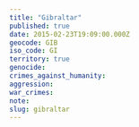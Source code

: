```yaml
---
title: "Gibraltar"
published: true
date: 2015-02-23T19:09:00.000Z
geocode: GIB
iso_code: GI
territory: true
genocide:
crimes_against_humanity:
aggression:
war_crimes:
note:
slug: gibraltar
---
```

